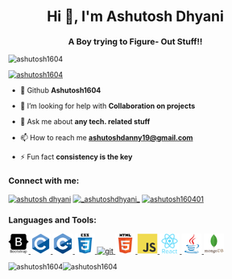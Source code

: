<h1 align="center">Hi 👋, I'm Ashutosh Dhyani</h1>
<h3 align="center">A Boy trying to Figure- Out Stuff!!</h3>

<p align="left"> <img src="https://komarev.com/ghpvc/?username=ashutosh1604&label=Profile%20views&color=0e75b6&style=flat" alt="ashutosh1604" /> </p>

<p align="left"> <a href="https://github.com/ryo-ma/github-profile-trophy"><img src="https://github-profile-trophy.vercel.app/?username=ashutosh1604" alt="ashutosh1604" /></a> </p>


- 👯 Github **Ashutosh1604**

- 🤝 I’m looking for help with **Collaboration on projects**

- 💬 Ask me about **any tech. related stuff**

- 📫 How to reach me **ashutoshdanny19@gmail.com**

- ⚡ Fun fact **consistency is the key**

<h3 align="left">Connect with me:</h3>
<p align="left">
<a href="https://fb.com/ashutosh dhyani" target="blank"><img align="center" src="https://raw.githubusercontent.com/rahuldkjain/github-profile-readme-generator/master/src/images/icons/Social/facebook.svg" alt="ashutosh dhyani" height="30" width="40" /></a>
<a href="https://instagram.com/_ashutoshdhyani_" target="blank"><img align="center" src="https://raw.githubusercontent.com/rahuldkjain/github-profile-readme-generator/master/src/images/icons/Social/instagram.svg" alt="_ashutoshdhyani_" height="30" width="40" /></a>
<a href="https://www.leetcode.com/ashutosh160401" target="blank"><img align="center" src="https://raw.githubusercontent.com/rahuldkjain/github-profile-readme-generator/master/src/images/icons/Social/leet-code.svg" alt="ashutosh160401" height="30" width="40" /></a>
</p>

<h3 align="left">Languages and Tools:</h3>
<p align="left"> <a href="https://getbootstrap.com" target="_blank" rel="noreferrer"> <img src="https://raw.githubusercontent.com/devicons/devicon/master/icons/bootstrap/bootstrap-plain-wordmark.svg" alt="bootstrap" width="40" height="40"/> </a> <a href="https://www.cprogramming.com/" target="_blank" rel="noreferrer"> <img src="https://raw.githubusercontent.com/devicons/devicon/master/icons/c/c-original.svg" alt="c" width="40" height="40"/> </a> <a href="https://www.w3schools.com/cpp/" target="_blank" rel="noreferrer"> <img src="https://raw.githubusercontent.com/devicons/devicon/master/icons/cplusplus/cplusplus-original.svg" alt="cplusplus" width="40" height="40"/> </a> <a href="https://www.w3schools.com/css/" target="_blank" rel="noreferrer"> <img src="https://raw.githubusercontent.com/devicons/devicon/master/icons/css3/css3-original-wordmark.svg" alt="css3" width="40" height="40"/> </a> <a href="https://git-scm.com/" target="_blank" rel="noreferrer"> <img src="https://www.vectorlogo.zone/logos/git-scm/git-scm-icon.svg" alt="git" width="40" height="40"/> </a> <a href="https://www.w3.org/html/" target="_blank" rel="noreferrer"> <img src="https://raw.githubusercontent.com/devicons/devicon/master/icons/html5/html5-original-wordmark.svg" alt="html5" width="40" height="40"/> </a> <a href="https://developer.mozilla.org/en-US/docs/Web/JavaScript" target="_blank" rel="noreferrer"> <img src="https://raw.githubusercontent.com/devicons/devicon/master/icons/javascript/javascript-original.svg" alt="javascript" width="40" height="40"/> </a> <a href="https://reactjs.org/" target="_blank" rel="noreferrer"> <img src="https://raw.githubusercontent.com/devicons/devicon/master/icons/react/react-original-wordmark.svg" alt="react" width="40" height="40"/> </a>   <a href="https://www.java.com" target="_blank" rel="noreferrer"> <img src="https://raw.githubusercontent.com/devicons/devicon/master/icons/java/java-original.svg" alt="java" width="40" height="40"/> </a> <a href="https://www.mongodb.com/" target="_blank" rel="noreferrer"> <img src="https://raw.githubusercontent.com/devicons/devicon/master/icons/mongodb/mongodb-original-wordmark.svg" alt="mongodb" width="40" height="40"/> </a> </p>


<p><img align="left"  src="https://github-readme-stats.vercel.app/api/top-langs?username=ashutosh1604&show_icons=true&locale=en&layout=compact" alt="ashutosh1604" /></p>


<p>&nbsp;<img align="left"  src="https://github-readme-stats.vercel.app/api?username=ashutosh1604&show_icons=true&locale=en" alt="ashutosh1604" /></p>





